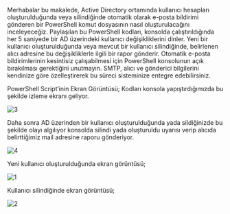 Merhabalar bu makalede, Active Directory ortamında kullanıcı hesapları oluşturulduğunda veya silindiğinde otomatik olarak e-posta bildirimi gönderen bir PowerShell komut dosyasının nasıl oluşturulacağını inceleyeceğiz. Paylaşılan bu PowerShell kodları, konsolda çalıştırıldığında her 5 saniyede bir AD üzerindeki kullanıcı değişikliklerini dinler. Yeni bir kullanıcı oluşturulduğunda veya mevcut bir kullanıcı silindiğinde, belirlenen alıcı adresine bu değişikliklerle ilgili bir rapor gönderir. Otomatik e-posta bildirimlerinin kesintisiz çalışabilmesi için PowerShell konsolunun açık bırakılması gerektiğini unutmayın. SMTP, alıcı ve gönderici bilgilerini kendinize göre özelleştirerek bu süreci sisteminize entegre edebilirsiniz.

PowerShell Script’inin Ekran Görüntüsü;
Kodları konsola yapıştırdığımızda bu şekilde izleme ekranı geliyor.

![3](https://github.com/user-attachments/assets/21a44988-e38d-49c6-9a4f-5a10598fa1d1)



Daha sonra AD üzerinden bir kullanıcı oluşturulduğunda yada sildiğinizde bu şekilde olayı algılıyor konsolda silindi yada oluşturuldu uyarısı verip alıcıda belirttiğimiz mail adresine raporu gönderiyor.

![4](https://github.com/user-attachments/assets/bef17930-4a83-483b-86ae-c473d716906d)


 

Yeni kullanıcı oluşturulduğunda ekran görüntüsü;

![1](https://github.com/user-attachments/assets/54efdf5d-62f0-47e0-ad2d-6c314ac72462)



Kullanıcı silindiğinde ekran görüntüsü;

![2](https://github.com/user-attachments/assets/4c3a7552-d315-4c87-a4fc-e388097ce25d)
